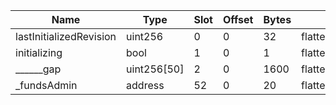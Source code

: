 | Name                    | Type        | Slot | Offset | Bytes | Contract                          |
|-------------------------|-------------|------|--------|-------|-----------------------------------|
| lastInitializedRevision | uint256     | 0    | 0      | 32    | flattened/avalanche.sol:Collector |
| initializing            | bool        | 1    | 0      | 1     | flattened/avalanche.sol:Collector |
| ______gap               | uint256[50] | 2    | 0      | 1600  | flattened/avalanche.sol:Collector |
| _fundsAdmin             | address     | 52   | 0      | 20    | flattened/avalanche.sol:Collector |
